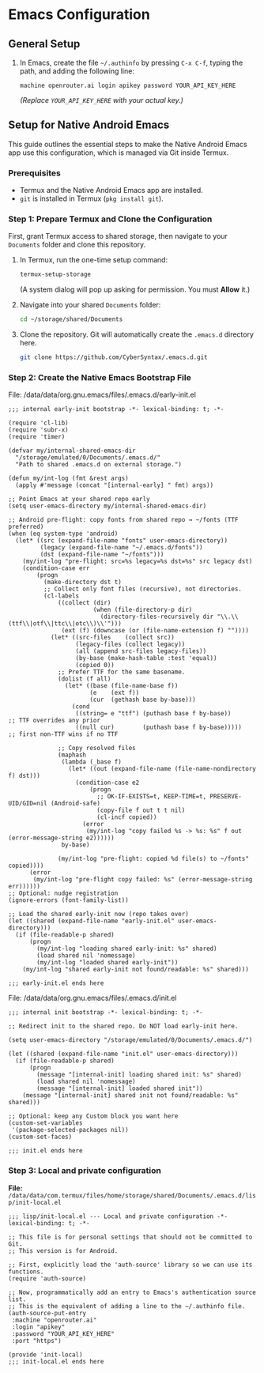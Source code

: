 # Emacs Configuration

## General Setup

1.  In Emacs, create the file `~/.authinfo` by pressing `C-x C-f`, typing the path, and adding the following line:

    ```
    machine openrouter.ai login apikey password YOUR_API_KEY_HERE
    ```
    *(Replace `YOUR_API_KEY_HERE` with your actual key.)*


## Setup for Native Android Emacs

This guide outlines the essential steps to make the Native Android Emacs app use this configuration, which is managed via Git inside Termux.

### Prerequisites

*   Termux and the Native Android Emacs app are installed.
*   `git` is installed in Termux (`pkg install git`).

### Step 1: Prepare Termux and Clone the Configuration

First, grant Termux access to shared storage, then navigate to your `Documents` folder and clone this repository.

1.  In Termux, run the one-time setup command:
    ```bash
    termux-setup-storage
    ```
    (A system dialog will pop up asking for permission. You must **Allow** it.)

2.  Navigate into your shared `Documents` folder:
    ```bash
    cd ~/storage/shared/Documents
    ```

3.  Clone the repository. Git will automatically create the `.emacs.d` directory here.
    ```bash
    git clone https://github.com/CyberSyntax/.emacs.d.git
    ```

### Step 2: Create the Native Emacs Bootstrap File

File: /data/data/org.gnu.emacs/files/.emacs.d/early-init.el
```elisp
;;; internal early-init bootstrap -*- lexical-binding: t; -*-

(require 'cl-lib)
(require 'subr-x)
(require 'timer)

(defvar my/internal-shared-emacs-dir
  "/storage/emulated/0/Documents/.emacs.d/"
  "Path to shared .emacs.d on external storage.")

(defun my/int-log (fmt &rest args)
  (apply #'message (concat "[internal-early] " fmt) args))

;; Point Emacs at your shared repo early
(setq user-emacs-directory my/internal-shared-emacs-dir)

;; Android pre-flight: copy fonts from shared repo → ~/fonts (TTF preferred)
(when (eq system-type 'android)
  (let* ((src (expand-file-name "fonts" user-emacs-directory))
         (legacy (expand-file-name "~/.emacs.d/fonts"))
         (dst (expand-file-name "~/fonts")))
    (my/int-log "pre-flight: src=%s legacy=%s dst=%s" src legacy dst)
    (condition-case err
        (progn
          (make-directory dst t)
          ;; Collect only font files (recursive), not directories.
          (cl-labels
              ((collect (dir)
                        (when (file-directory-p dir)
                          (directory-files-recursively dir "\\.\\(ttf\\|otf\\|ttc\\|otc\\)\\'")))
               (ext (f) (downcase (or (file-name-extension f) ""))))
            (let* ((src-files    (collect src))
                   (legacy-files (collect legacy))
                   (all (append src-files legacy-files))
                   (by-base (make-hash-table :test 'equal))
                   (copied 0))
              ;; Prefer TTF for the same basename.
              (dolist (f all)
                (let* ((base (file-name-base f))
                       (e    (ext f))
                       (cur  (gethash base by-base)))
                  (cond
                   ((string= e "ttf") (puthash base f by-base))      ;; TTF overrides any prior
                   ((null cur)        (puthash base f by-base)))))    ;; first non-TTF wins if no TTF

              ;; Copy resolved files
              (maphash
               (lambda (_base f)
                 (let* ((out (expand-file-name (file-name-nondirectory f) dst)))
                   (condition-case e2
                       (progn
                         ;; OK-IF-EXISTS=t, KEEP-TIME=t, PRESERVE-UID/GID=nil (Android-safe)
                         (copy-file f out t t nil)
                         (cl-incf copied))
                     (error
                      (my/int-log "copy failed %s -> %s: %s" f out (error-message-string e2))))))
               by-base)

              (my/int-log "pre-flight: copied %d file(s) to ~/fonts" copied))))
      (error
       (my/int-log "pre-flight copy failed: %s" (error-message-string err))))))
;; Optional: nudge registration
(ignore-errors (font-family-list))

;; Load the shared early-init now (repo takes over)
(let ((shared (expand-file-name "early-init.el" user-emacs-directory)))
  (if (file-readable-p shared)
      (progn
        (my/int-log "loading shared early-init: %s" shared)
        (load shared nil 'nomessage)
        (my/int-log "loaded shared early-init"))
    (my/int-log "shared early-init not found/readable: %s" shared)))

;;; early-init.el ends here
```

File: /data/data/org.gnu.emacs/files/.emacs.d/init.el
```elisp
;;; internal init bootstrap -*- lexical-binding: t; -*-

;; Redirect init to the shared repo. Do NOT load early-init here.

(setq user-emacs-directory "/storage/emulated/0/Documents/.emacs.d/")

(let ((shared (expand-file-name "init.el" user-emacs-directory)))
  (if (file-readable-p shared)
      (progn
        (message "[internal-init] loading shared init: %s" shared)
        (load shared nil 'nomessage)
        (message "[internal-init] loaded shared init"))
    (message "[internal-init] shared init not found/readable: %s" shared)))

;; Optional: keep any Custom block you want here
(custom-set-variables
 '(package-selected-packages nil))
(custom-set-faces)

;;; init.el ends here
```

### Step 3: Local and private configuration

**File:** `/data/data/com.termux/files/home/storage/shared/Documents/.emacs.d/lisp/init-local.el`
```elisp
;;; lisp/init-local.el --- Local and private configuration -*- lexical-binding: t; -*-

;; This file is for personal settings that should not be committed to Git.
;; This version is for Android.

;; First, explicitly load the 'auth-source' library so we can use its functions.
(require 'auth-source)

;; Now, programmatically add an entry to Emacs's authentication source list.
;; This is the equivalent of adding a line to the ~/.authinfo file.
(auth-source-put-entry
 :machine "openrouter.ai"
 :login "apikey"
 :password "YOUR_API_KEY_HERE"
 :port "https")

(provide 'init-local)
;;; init-local.el ends here
```
